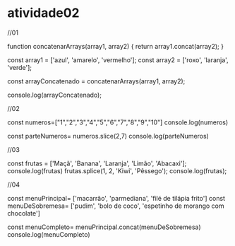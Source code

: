 # atividade02

//01

function concatenarArrays(array1, array2) {
    return array1.concat(array2);
  }
  
  const array1 = ['azul', 'amarelo', 'vermelho'];
  const array2 = ['roxo', 'laranja', 'verde'];
  
  const arrayConcatenado = concatenarArrays(array1, array2);
  
  console.log(arrayConcatenado);

//02

const numeros=["1","2","3","4","5","6","7","8","9","10"]
console.log(numeros)

const parteNumeros= numeros.slice(2,7)
console.log(parteNumeros)

//03

const frutas = ['Maçã', 'Banana', 'Laranja', 'Limão', 'Abacaxi'];
console.log(frutas)
frutas.splice(1, 2, 'Kiwi', 'Pêssego');
console.log(frutas); 

//04

const menuPrincipal= ['macarrão', 'parmediana', 'filé de tilápia frito']
const menuDeSobremesa= ['pudim', 'bolo de coco', 'espetinho de morango com chocolate']

const menuCompleto= menuPrincipal.concat(menuDeSobremesa)
console.log(menuCompleto)

